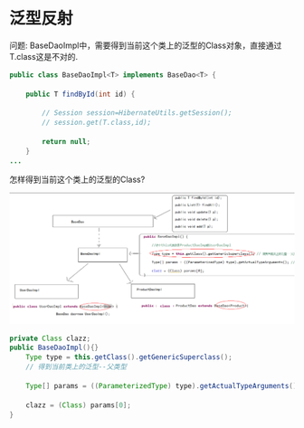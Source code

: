 # 泛型反射

问题: BaseDaoImpl中，需要得到当前这个类上的泛型的Class对象，直接通过T.class这是不对的.

```java
public class BaseDaoImpl<T> implements BaseDao<T> {

    public T findById(int id) {

        // Session session=HibernateUtils.getSession();
        // session.get(T.class,id);

        return null;
    }
...
```

怎样得到当前这个类上的泛型的Class?

![&#x6CDB;&#x578B;&#x53CD;&#x5C04;](.gitbook/assets/2020-03-06-18-49-27.png)

```java
private Class clazz;
public BaseDaoImpl(){}
    Type type = this.getClass().getGenericSuperclass();
    // 得到当前类上的泛型--父类型

    Type[] params = ((ParameterizedType) type).getActualTypeArguments(); // 得到当前类上所有的泛型类型Class

    clazz = (Class) params[0];
}
```

